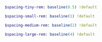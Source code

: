 <!-- markdownlint-disable -->

``` sass
$spacing-tiny-rem: baseline(0.5) !default
```

``` sass
$spacing-small-rem: baseline(1) !default
```

``` sass
$spacing-medium-rem: baseline(2) !default
```

``` sass
$spacing-large-rem: baseline(4) !default
```